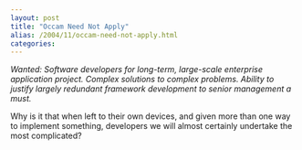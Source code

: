 ```yaml
---
layout: post
title: "Occam Need Not Apply"
alias: /2004/11/occam-need-not-apply.html
categories:
---
```

_Wanted: Software developers for long-term, large-scale enterprise application project. Complex solutions to complex problems. Ability to justify largely redundant framework development to senior management a must._

Why is it that when left to their own devices, and given more than one way to implement something, developers we will almost certainly undertake the most complicated?
